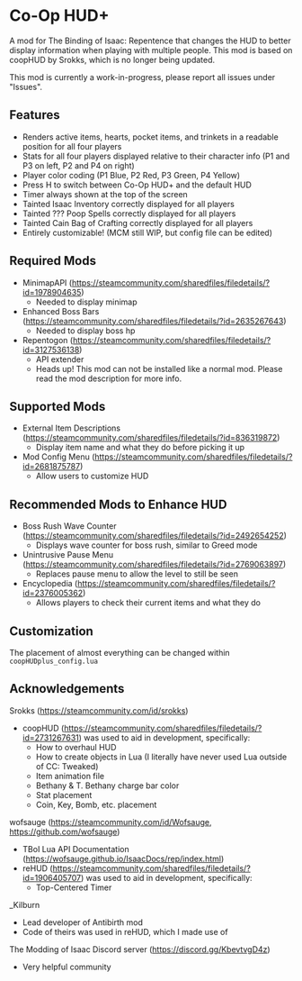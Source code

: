 # Co-Op HUD+
A mod for The Binding of Isaac: Repentence that changes the HUD to better display information when playing with multiple people. This mod is based on coopHUD by Srokks, which is no longer being updated.

This mod is currently a work-in-progress, please report all issues under "Issues".

## Features
* Renders active items, hearts, pocket items, and trinkets in a readable position for all four players
* Stats for all four players displayed relative to their character info (P1 and P3 on left, P2 and P4 on right)
* Player color coding (P1 Blue, P2 Red, P3 Green, P4 Yellow)
* Press H to switch between Co-Op HUD+ and the default HUD
* Timer always shown at the top of the screen
* Tainted Isaac Inventory correctly displayed for all players
* Tainted ??? Poop Spells correctly displayed for all players
* Tainted Cain Bag of Crafting correctly displayed for all players
* Entirely customizable! (MCM still WIP, but config file can be edited)

## Required Mods
* MinimapAPI (https://steamcommunity.com/sharedfiles/filedetails/?id=1978904635)
    * Needed to display minimap
* Enhanced Boss Bars (https://steamcommunity.com/sharedfiles/filedetails/?id=2635267643)
    * Needed to display boss hp
* Repentogon (https://steamcommunity.com/sharedfiles/filedetails/?id=3127536138)
    * API extender
    * Heads up! This mod can not be installed like a normal mod. Please read the mod description for more info.

## Supported Mods
* External Item Descriptions (https://steamcommunity.com/sharedfiles/filedetails/?id=836319872)
    * Display item name and what they do before picking it up
* Mod Config Menu (https://steamcommunity.com/sharedfiles/filedetails/?id=2681875787)
    * Allow users to customize HUD

## Recommended Mods to Enhance HUD
* Boss Rush Wave Counter (https://steamcommunity.com/sharedfiles/filedetails/?id=2492654252)
    * Displays wave counter for boss rush, similar to Greed mode
* Unintrusive Pause Menu (https://steamcommunity.com/sharedfiles/filedetails/?id=2769063897)
    * Replaces pause menu to allow the level to still be seen 
* Encyclopedia (https://steamcommunity.com/sharedfiles/filedetails/?id=2376005362)
    * Allows players to check their current items and what they do

## Customization
The placement of almost everything can be changed within `coopHUDplus_config.lua`

## Acknowledgements
Srokks (https://steamcommunity.com/id/srokks)
*  coopHUD (https://steamcommunity.com/sharedfiles/filedetails/?id=2731267631) was used to aid in development, specifically:
    * How to overhaul HUD
    * How to create objects in Lua (I literally have never used Lua outside of CC: Tweaked)
    * Item animation file
    * Bethany & T. Bethany charge bar color
    * Stat placement
    * Coin, Key, Bomb, etc. placement

wofsauge (https://steamcommunity.com/id/Wofsauge, https://github.com/wofsauge) 
* TBoI Lua API Documentation (https://wofsauge.github.io/IsaacDocs/rep/index.html)
* reHUD (https://steamcommunity.com/sharedfiles/filedetails/?id=1906405707) was used to aid in development, specifically:
    * Top-Centered Timer

_Kilburn
* Lead developer of Antibirth mod
* Code of theirs was used in reHUD, which I made use of

The Modding of Isaac Discord server (https://discord.gg/KbevtvgD4z)
* Very helpful community
